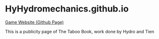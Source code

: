 # HyHydromechanics.github.io

[Game Website (Github Page)](https://hyhydromechanics.github.io/The-Taboo-Book/)


This is a publicity page of The Taboo Book, work done by Hydro and Tien
